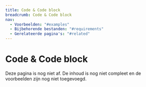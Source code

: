 ```yaml
---
title: Code & Code block
breadcrumb: Code & Code block
nav:
  - Voorbeelden: "#examples"
  - Bijbehorende bestanden: "#requirements"
  - Gerelateerde pagina's: "#related"
---
```


# Code & Code block

Deze pagina is nog niet af. De inhoud is nog niet compleet en de voorbeelden
zijn nog niet toegevoegd.
